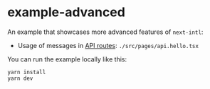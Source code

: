 # example-advanced

An example that showcases more advanced features of `next-intl`:

- Usage of messages in [API routes](https://nextjs.org/docs/api-routes/introduction): `./src/pages/api.hello.tsx`


You can run the example locally like this:

```
yarn install
yarn dev
```
